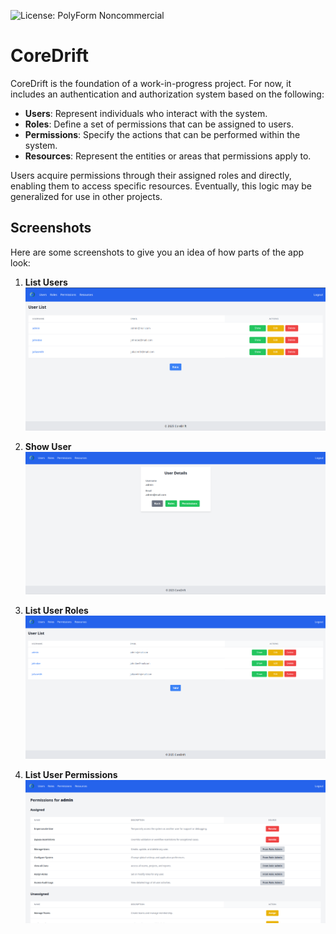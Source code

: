 ![License: PolyForm Noncommercial](https://img.shields.io/badge/license-PolyForm--Noncommercial-blue)

# CoreDrift

CoreDrift is the foundation of a work-in-progress project. For now, it includes an authentication and authorization system based on the following:

- **Users**: Represent individuals who interact with the system.
- **Roles**: Define a set of permissions that can be assigned to users.
- **Permissions**: Specify the actions that can be performed within the system.
- **Resources**: Represent the entities or areas that permissions apply to.

Users acquire permissions through their assigned roles and directly, enabling them to access specific resources. Eventually, this logic may be generalized for use in other projects.

## Screenshots

Here are some screenshots to give you an idea of how parts of the app look:

1. **List Users**
   ![List Users](docs/img/readme/list-users.png)

2. **Show User**
   ![Show User](docs/img/readme/show-user.png)

3. **List User Roles**
   ![List User Roles](docs/img/readme/list-user-roles.png)

4. **List User Permissions**
   ![List User Permissions](docs/img/readme/list-user-permissions.png)
